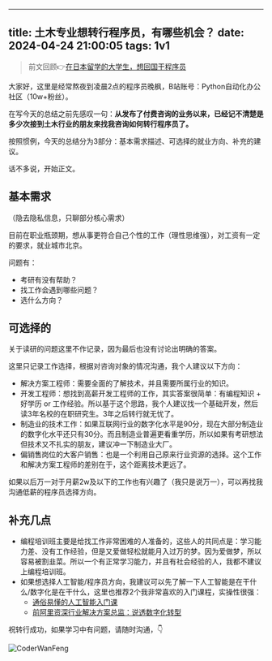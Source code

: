 
---
title: 土木专业想转行程序员，有哪些机会？
date: 2024-04-24 21:00:05
tags: 1v1
---


> 前文回顾👉[在日本留学的大学生，想回国干程序员](http://www.python4office.cn/work-story/1v1/2024/4/20240419-Japan/)


大家好，这里是经常熬夜到凌晨2点的程序员晚枫，B站账号：Python自动化办公社区（10w+粉丝）。


在写今天的总结之前先感叹一句：**从发布了付费咨询的业务以来，已经记不清楚是多少次接到土木行业的朋友来找我咨询如何转行程序员了。**

按照惯例，今天的总结分为3部分：基本需求描述、可选择的就业方向、补充的建议。

话不多说，开始正文。

## 基本需求

（隐去隐私信息，只聊部分核心需求）

目前在职业瓶颈期，想从事更符合自己个性的工作（理性思维强），对工资有一定的要求，就业城市北京。

问题有：

- 考研有没有帮助？
- 找工作会遇到哪些问题？
- 选什么方向？

## 可选择的

关于读研的问题这里不作记录，因为最后也没有讨论出明确的答案。

这里只记录工作选择，根据对咨询对象的情况沟通，我个人建议以下方向：

- 解决方案工程师：需要全面的了解技术，并且需要所属行业的知识。
- 开发工程师：想找到高薪开发工程师的工作，其实答案很简单：有编程知识 + 好学历 or 工作经验。所以基于这个思路，我个人建议找一个基础开发，然后读3年名校的在职研究生。3年之后转行就无忧了。
- 制造业的技术工作：如果互联网行业的数字化水平是90分，现在大部分制造业的数字化水平还只有30分。而且制造业普遍更看重学历，所以如果有考研想法但技术又不扎实的朋友，建议冲一下制造业大厂。
- 偏销售岗位的大客户销售：也是一个利用自己原来行业资源的选择。这个工作和解决方案工程师的差别在于，这个距离技术更远了。

如果以后万一对于月薪2w及以下的工作也有兴趣了（我只是说万一），可以再找我沟通低薪的程序员选择方向。

## 补充几点

- 编程培训班主要是给找工作非常困难的人准备的，这些人的共同点是：学习能力差、没有工作经验，但是又爱做轻松就能月入过万的梦。因为爱做梦，所以容易被割韭菜。所以一个有正常学习能力，并且有社会经验的人，我都不建议上编程培训班。
- 如果想选择人工智能/程序员方向，我建议可以先了解一下人工智能是在干什么/数字化是在干什么，这里也推荐2个我非常喜欢的入门课程，实操性很强：
  - [通俗易懂的人工智能入门课](http://gk.link/a/119FW)
  - [前阿里资深行业解决方案总监：说透数字化转型](http://gk.link/a/10EfK)

祝转行成功，如果学习中有问题，请随时沟通，👇

![CoderWanFeng](https://python-office-1300615378.cos.ap-chongqing.myqcloud.com/qr-code.jpg)


